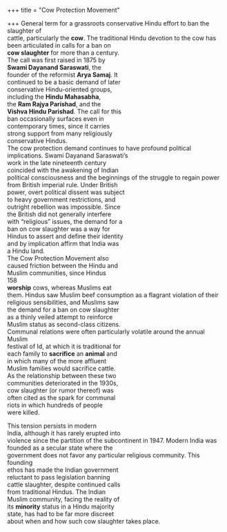 +++
title = "Cow Protection Movement"

+++
General term for a grassroots conservative Hindu effort to ban the slaughter of  
cattle, particularly the **cow**. The traditional Hindu devotion to the cow has  
been articulated in calls for a ban on  
**cow slaughter** for more than a century.  
The call was first raised in 1875 by  
**Swami Dayanand Saraswati**, the  
founder of the reformist **Arya Samaj**. It  
continued to be a basic demand of later  
conservative Hindu-oriented groups,  
including the **Hindu Mahasabha**,  
the **Ram Rajya Parishad**, and the  
**Vishva Hindu Parishad**. The call for this  
ban occasionally surfaces even in  
contemporary times, since it carries  
strong support from many religiously  
conservative Hindus.  
The cow protection demand continues to have profound political implications. Swami Dayanand Saraswati’s  
work in the late nineteenth century  
coincided with the awakening of Indian  
political consciousness and the beginnings of the struggle to regain power  
from British imperial rule. Under British  
power, overt political dissent was subject  
to heavy government restrictions, and  
outright rebellion was impossible. Since  
the British did not generally interfere  
with “religious” issues, the demand for a  
ban on cow slaughter was a way for  
Hindus to assert and define their identity  
and by implication affirm that India was  
a Hindu land.  
The Cow Protection Movement also  
caused friction between the Hindu and  
Muslim communities, since Hindus  
158  
**worship** cows, whereas Muslims eat  
them. Hindus saw Muslim beef consumption as a flagrant violation of their  
religious sensibilities, and Muslims saw  
the demand for a ban on cow slaughter  
as a thinly veiled attempt to reinforce  
Muslim status as second-class citizens.  
Communal relations were often particularly volatile around the annual Muslim  
festival of Id, at which it is traditional for  
each family to **sacrifice** an **animal** and  
in which many of the more affluent  
Muslim families would sacrifice cattle.  
As the relationship between these two  
communities deteriorated in the 1930s,  
cow slaughter (or rumor thereof) was  
often cited as the spark for communal  
riots in which hundreds of people  
were killed.  

This tension persists in modern  
India, although it has rarely erupted into  
violence since the partition of the subcontinent in 1947. Modern India was  
founded as a secular state where the  
government does not favor any particular religious community. This founding  
ethos has made the Indian government  
reluctant to pass legislation banning  
cattle slaughter, despite continued calls  
from traditional Hindus. The Indian  
Muslim community, facing the reality of  
its **minority** status in a Hindu majority  
state, has had to be far more discreet  
about when and how such cow slaughter takes place.
